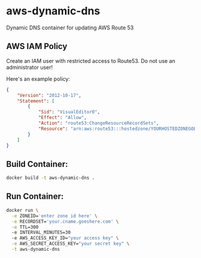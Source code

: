 # aws-dynamic-dns
Dynamic DNS container for updating AWS Route 53

## AWS IAM Policy

Create an IAM user with restricted access to Route53.  Do not use an administrator user!

Here's an example policy:

```json
{
    "Version": "2012-10-17",
    "Statement": [
        {
            "Sid": "VisualEditor0",
            "Effect": "Allow",
            "Action": "route53:ChangeResourceRecordSets",
            "Resource": "arn:aws:route53:::hostedzone/YOURHOSTEDZONEGOESHERE"
        }
    ]
}
```

## Build Container:

```bash
docker build -t aws-dynamic-dns .
```

## Run Container:
```bash
docker run \
  -e ZONEID='enter zone id here' \
  -e RECORDSET='your.cname.goeshere.com' \
  -e TTL=300
  -e INTERVAL_MINUTES=30
  -e AWS_ACCESS_KEY_ID="your access key" \
  -e AWS_SECRET_ACCESS_KEY="your secret key" \
  -t aws-dynamic-dns
```
